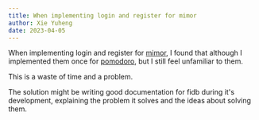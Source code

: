```yaml
---
title: When implementing login and register for mimor
author: Xie Yuheng
date: 2023-04-05
---
```


When implementing login and register for [mimor](github.com/mimor-official/mimor),
I found that although I implemented them once for [pomodoro](github.com/xieyuheng/pomodoro),
but I still feel unfamiliar to them.

This is a waste of time and a problem.

The solution might be writing good documentation for fidb during it's development,
explaining the problem it solves and the ideas about solving them.
